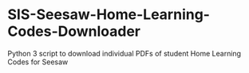 # SIS-Seesaw-Home-Learning-Codes-Downloader
 Python 3 script to download individual PDFs of student Home Learning Codes for Seesaw
